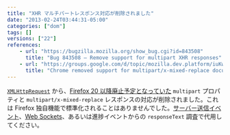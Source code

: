 ```yaml
---
title: "XHR マルチパートレスポンス対応が削除されました"
date: "2013-02-24T03:44:31-05:00"
categories: ["dom"]
tags: []
versions: ["22"]
references:
    - url: "https://bugzilla.mozilla.org/show_bug.cgi?id=843508"
      title: "Bug 843508 – Remove support for multipart XHR responses"
    - url: "https://groups.google.com/d/topic/mozilla.dev.platform/iuKw5doD5Ho/discussion"
      title: "Chrome removed support for multipart/x-mixed-replace documents. We should too."
---
```

[`XMLHttpRequest`](https://developer.mozilla.org/docs/Web/API/XMLHttpRequest) から、[Firefox 20 以降廃止予定となっていた](https://www.fxsitecompat.com/ja/docs/2012/xhr-multipart-support-is-now-deprecated/) `multipart` プロパティと `multipart/x-mixed-replace` レスポンスの対応が削除されました。これは Firefox 独自機能で標準化されることはありませんでした。[サーバー送信イベント](https://developer.mozilla.org/docs/Server-sent_events)、[Web Sockets](https://developer.mozilla.org/docs/WebSockets)、あるいは進捗イベントからの `responseText` 調査で代用してください。
